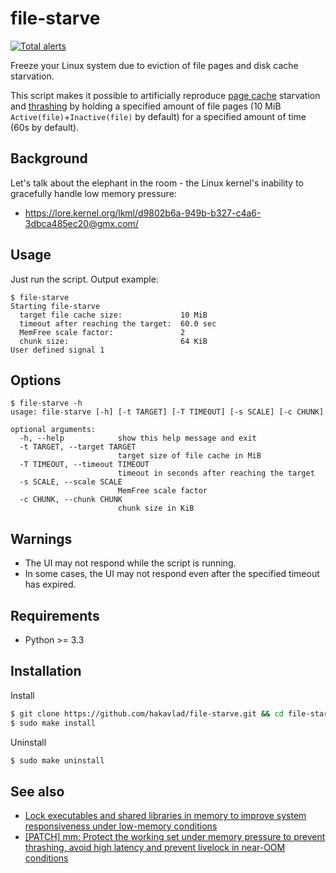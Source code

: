 
# file-starve

[![Total alerts](https://img.shields.io/lgtm/alerts/g/hakavlad/file-starve.svg?logo=lgtm&logoWidth=18)](https://lgtm.com/projects/g/hakavlad/file-starve/alerts/)

Freeze your Linux system due to eviction of file pages and disk cache starvation.

This script makes it possible to artificially reproduce [page cache](https://www.kernel.org/doc/html/latest/admin-guide/mm/concepts.html#page-cache) starvation and [thrashing](https://en.wikipedia.org/wiki/Thrashing_(computer_science)) by holding a specified amount of file pages (10 MiB `Active(file)`+`Inactive(file)` by default) for a specified amount of time (60s by default).

## Background

Let's talk about the elephant in the room - the Linux kernel's inability to gracefully handle low memory pressure:
- https://lore.kernel.org/lkml/d9802b6a-949b-b327-c4a6-3dbca485ec20@gmx.com/

## Usage

Just run the script. Output example:
```
$ file-starve
Starting file-starve
  target file cache size:             10 MiB
  timeout after reaching the target:  60.0 sec
  MemFree scale factor:               2
  chunk size:                         64 KiB
User defined signal 1
```

## Options

```
$ file-starve -h
usage: file-starve [-h] [-t TARGET] [-T TIMEOUT] [-s SCALE] [-c CHUNK]

optional arguments:
  -h, --help            show this help message and exit
  -t TARGET, --target TARGET
                        target size of file cache in MiB
  -T TIMEOUT, --timeout TIMEOUT
                        timeout in seconds after reaching the target
  -s SCALE, --scale SCALE
                        MemFree scale factor
  -c CHUNK, --chunk CHUNK
                        chunk size in KiB
```

## Warnings

- The UI may not respond while the script is running.
- In some cases, the UI may not respond even after the specified timeout has expired.

## Requirements

- Python >= 3.3

## Installation

Install
```bash
$ git clone https://github.com/hakavlad/file-starve.git && cd file-starve
$ sudo make install
```

Uninstall
```bash
$ sudo make uninstall
```

## See also

- [Lock executables and shared libraries in memory to improve system responsiveness under low-memory conditions](https://github.com/hakavlad/prelockd)
- [[PATCH] mm: Protect the working set under memory pressure to prevent thrashing, avoid high latency and prevent livelock in near-OOM conditions](https://github.com/hakavlad/le9-patch)

